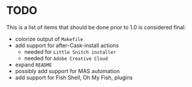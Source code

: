 # TODO

  This is a list of items that should be done prior to 1.0 is considered final:

  * colorize output of `Makefile`
  * add support for after-Cask-install actions
    * needed for `Little Snitch installer`
    * needed for `Adobe Creative Cloud`
  * expand `README`
  * possibly add support for MAS automation
  * add support for Fish Shell, Oh My Fish, plugins

